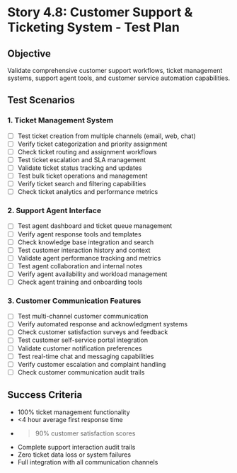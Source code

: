 # Story 4.8: Customer Support & Ticketing System - Test Plan

## Objective
Validate comprehensive customer support workflows, ticket management systems, support agent tools, and customer service automation capabilities.

## Test Scenarios

### 1. Ticket Management System
- [ ] Test ticket creation from multiple channels (email, web, chat)
- [ ] Verify ticket categorization and priority assignment
- [ ] Check ticket routing and assignment workflows
- [ ] Test ticket escalation and SLA management
- [ ] Validate ticket status tracking and updates
- [ ] Test bulk ticket operations and management
- [ ] Verify ticket search and filtering capabilities
- [ ] Check ticket analytics and performance metrics

### 2. Support Agent Interface
- [ ] Test agent dashboard and ticket queue management
- [ ] Verify agent response tools and templates
- [ ] Check knowledge base integration and search
- [ ] Test customer interaction history and context
- [ ] Validate agent performance tracking and metrics
- [ ] Test agent collaboration and internal notes
- [ ] Verify agent availability and workload management
- [ ] Check agent training and onboarding tools

### 3. Customer Communication Features
- [ ] Test multi-channel customer communication
- [ ] Verify automated response and acknowledgment systems
- [ ] Check customer satisfaction surveys and feedback
- [ ] Test customer self-service portal integration
- [ ] Validate customer notification preferences
- [ ] Test real-time chat and messaging capabilities
- [ ] Verify customer escalation and complaint handling
- [ ] Check customer communication audit trails

## Success Criteria
- 100% ticket management functionality
- <4 hour average first response time
- >90% customer satisfaction scores
- Complete support interaction audit trails
- Zero ticket data loss or system failures
- Full integration with all communication channels